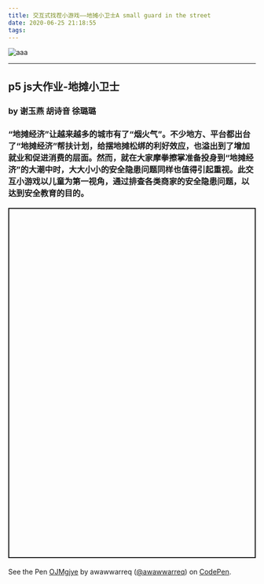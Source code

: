```yaml
---
title: 交互式找茬小游戏——地摊小卫士A small guard in the street
date: 2020-06-25 21:18:55
tags:
---
```


![aaa](aaa.png)

---
## p5 js大作业-地摊小卫士
### by 谢玉燕 胡诗音 徐璐璐 
### “地摊经济”让越来越多的城市有了“烟火气”。不少地方、平台都出台了“地摊经济”帮扶计划，给摆地摊松绑的利好效应，也溢出到了增加就业和促进消费的层面。然而，就在大家摩拳擦掌准备投身到“地摊经济”的大潮中时，大大小小的安全隐患问题同样也值得引起重视。此交互小游戏以儿童为第一视角，通过排查各类商家的安全隐患问题，以达到安全教育的目的。

#### <p class="codepen" data-height="712" data-theme-id="light" data-default-tab="result" data-user="awawwarreq" data-slug-hash="OJMgjye" style="height: 712px; box-sizing: border-box; display: flex; align-items: center; justify-content: center; border: 2px solid; margin: 1em 0; padding: 1em;" data-pen-title="OJMgjye">
  <span>See the Pen <a href="https://codepen.io/awawwarreq/pen/OJMgjye">
  OJMgjye</a> by awawwarreq (<a href="https://codepen.io/awawwarreq">@awawwarreq</a>)
  on <a href="https://codepen.io">CodePen</a>.</span>
</p>
<script async src="https://static.codepen.io/assets/embed/ei.js"></script>


